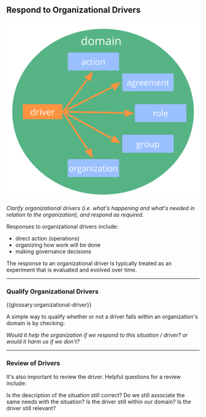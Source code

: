 ## Respond to Organizational Drivers

![right,fit](img/driver-domain/driver-response-full.png)

_Clarify organizational drivers (i.e. what's happening and what's needed in relation to the organization), and respond as required._

Responses to organizational drivers include:

- direct action (operations)
- organizing how work will be done 
- making governance decisions

The response to an organizational driver is typically treated as an experiment that is evaluated and evolved over time.

---

### Qualify Organizational Drivers

{{glossary:organizational-driver}}

A simple way to qualify whether or not a driver falls within an organization's domain is by checking:

_Would it help the organization if we respond to this situation / driver? or would it harm us if we don't?_

---

### Review of Drivers

It's also important to review the driver. Helpful questions for a review include:

Is the description of the situation still correct?
Do we still associate the same needs with the situation?
Is the driver still within our domain?
Is the driver still relevant?
